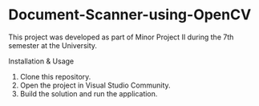 # Document-Scanner-using-OpenCV
This project was developed as part of Minor Project II during the 7th semester at the University.

Installation & Usage
1. Clone this repository.
2. Open the project in Visual Studio Community.
3. Build the solution and run the application.
